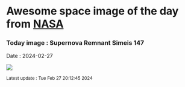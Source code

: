 
# Awesome space image of the day from [NASA](https://api.nasa.gov/)

### Today image : Supernova Remnant Simeis 147
Date : 2024-02-27

![](https://apod.nasa.gov/apod/image/2402/Simeis147_Vetter_960.jpg)

<small>Latest update : Tue Feb 27 20:12:45 2024</small>
        